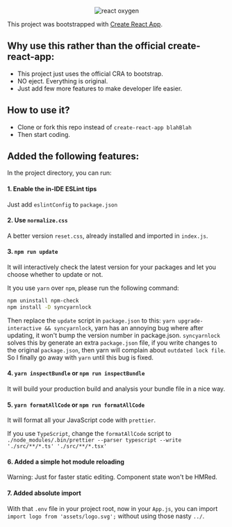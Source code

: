 <p align="center">
  <img alt="react oxygen" src="https://github.com/Albert-Gao/react-oxygen/raw/master/docs/assets/logo.png" alt="logo.png">
</p>

This project was bootstrapped with [Create React App](https://github.com/facebook/create-react-app).

## Why use this rather than the official create-react-app:

- This project just uses the official CRA to bootstrap.
- NO eject. Everything is original.
- Just add few more features to make developer life easier.

## How to use it?

- Clone or fork this repo instead of `create-react-app blahBlah`
- Then start coding.

## Added the following features:

In the project directory, you can run:

#### 1. Enable the in-IDE ESLint tips

Just add `eslintConfig` to `package.json`

#### 2. Use `normalize.css`

A better version `reset.css`, already installed and imported in `index.js`.

#### 3. `npm run update`

It will interactively check the latest version for your packages and let you choose whether to update or not.

It you use `yarn` over `npm`, please run the following command:

```bash
npm uninstall npm-check
npm install -D syncyarnlock
```

Then replace the `update` script in `package.json` to this: `yarn upgrade-interactive && syncyarnlock`, yarn has an annoying bug where after updating, it won't bump the version number in package.json. `syncyarnlock` solves this by generate an extra `package.json` file, if you write changes to the original `package.json`, then yarn will complain about `outdated lock file`. So I finally go away with `yarn` until this bug is fixed.

#### 4. `yarn inspectBundle` or `npm run inspectBundle`

It will build your production build and analysis your bundle file in a nice way.

#### 5. `yarn formatAllCode` or `npm run formatAllCode`

It will format all your JavaScript code with `prettier`.

If you use `TypeScript`, change the `formatAllCode` script to `./node_modules/.bin/prettier --parser typescript --write './src/**/*.ts' './src/**/*.tsx'`

#### 6. Added a simple hot module reloading

Warning: Just for faster static editing. Component state won't be HMRed.

#### 7. Added absolute import

With that `.env` file in your project root, now in your `App.js`, you can import `import logo from 'assets/logo.svg';` without using those nasty `../`.
